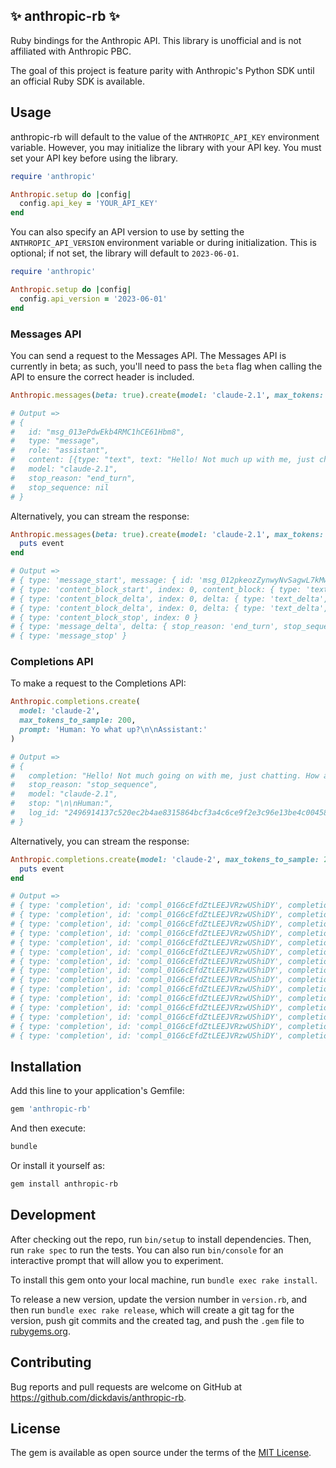 ## ✨ anthropic-rb ✨

Ruby bindings for the Anthropic API. This library is unofficial and is not affiliated with Anthropic PBC.

The goal of this project is feature parity with Anthropic's Python SDK until an official Ruby SDK is available.

## Usage

anthropic-rb will default to the value of the `ANTHROPIC_API_KEY` environment variable. However, you may initialize the library with your API key. You must set your API key before using the library.

```ruby
require 'anthropic'

Anthropic.setup do |config|
  config.api_key = 'YOUR_API_KEY'
end
```

You can also specify an API version to use by setting the `ANTHROPIC_API_VERSION` environment variable or during initialization. This is optional; if not set, the library will default to `2023-06-01`.

```ruby
require 'anthropic'

Anthropic.setup do |config|
  config.api_version = '2023-06-01'
end
```

### Messages API

You can send a request to the Messages API. The Messages API is currently in beta; as such, you'll need to pass the `beta` flag when calling the API to ensure the correct header is included.

```ruby
Anthropic.messages(beta: true).create(model: 'claude-2.1', max_tokens: 200, messages: [{role: 'user', content: 'Yo what up?'}])

# Output =>
# {
#   id: "msg_013ePdwEkb4RMC1hCE61Hbm8",
#   type: "message",
#   role: "assistant",
#   content: [{type: "text", text: "Hello! Not much up with me, just chatting. How about you?"}],
#   model: "claude-2.1",
#   stop_reason: "end_turn",
#   stop_sequence: nil
# }
```

Alternatively, you can stream the response:

```ruby
Anthropic.messages(beta: true).create(model: 'claude-2.1', max_tokens: 200, messages: [{role: 'user', content: 'Yo what up?'}], stream: true) do |event|
  puts event
end

# Output =>
# { type: 'message_start', message: { id: 'msg_012pkeozZynwyNvSagwL7kMw', type: 'message', role: 'assistant', content: [], model: 'claude-2.1', stop_reason: nil, stop_sequence: nil } }
# { type: 'content_block_start', index: 0, content_block: { type: 'text', text: '' } }
# { type: 'content_block_delta', index: 0, delta: { type: 'text_delta', text: 'Hello' } }
# { type: 'content_block_delta', index: 0, delta: { type: 'text_delta', text: '.' } }
# { type: 'content_block_stop', index: 0 }
# { type: 'message_delta', delta: { stop_reason: 'end_turn', stop_sequence: nil } }
# { type: 'message_stop' }
```

### Completions API

To make a request to the Completions API:

```ruby
Anthropic.completions.create(
  model: 'claude-2',
  max_tokens_to_sample: 200,
  prompt: 'Human: Yo what up?\n\nAssistant:'
)

# Output =>
# {
#   completion: "Hello! Not much going on with me, just chatting. How about you?",
#   stop_reason: "stop_sequence",
#   model: "claude-2.1",
#   stop: "\n\nHuman:",
#   log_id: "2496914137c520ec2b4ae8315864bcf3a4c6ce9f2e3c96e13be4c004587313ca"
# }
```

Alternatively, you can stream the response:

```ruby
Anthropic.completions.create(model: 'claude-2', max_tokens_to_sample: 200, prompt: 'Human: Yo what up?\n\nAssistant:', stream: true) do |event|
  puts event
end

# Output =>
# { type: 'completion', id: 'compl_01G6cEfdZtLEEJVRzwUShiDY', completion: ' Hello', stop_reason: nil, model: 'claude-2.1', stop: nil, log_id: 'compl_01G6cEfdZtLEEJVRzwUShiDY' }
# { type: 'completion', id: 'compl_01G6cEfdZtLEEJVRzwUShiDY', completion: '!', stop_reason: nil, model: 'claude-2.1', stop: nil, log_id: 'compl_01G6cEfdZtLEEJVRzwUShiDY' }
# { type: 'completion', id: 'compl_01G6cEfdZtLEEJVRzwUShiDY', completion: ' Not', stop_reason: nil, model: 'claude-2.1', stop: nil, log_id: 'compl_01G6cEfdZtLEEJVRzwUShiDY' }
# { type: 'completion', id: 'compl_01G6cEfdZtLEEJVRzwUShiDY', completion: ' much', stop_reason: nil, model: 'claude-2.1', stop: nil, log_id: 'compl_01G6cEfdZtLEEJVRzwUShiDY' }
# { type: 'completion', id: 'compl_01G6cEfdZtLEEJVRzwUShiDY', completion: ',', stop_reason: nil, model: 'claude-2.1', stop: nil, log_id: 'compl_01G6cEfdZtLEEJVRzwUShiDY' }
# { type: 'completion', id: 'compl_01G6cEfdZtLEEJVRzwUShiDY', completion: ' just', stop_reason: nil, model: 'claude-2.1', stop: nil, log_id: 'compl_01G6cEfdZtLEEJVRzwUShiDY' }
# { type: 'completion', id: 'compl_01G6cEfdZtLEEJVRzwUShiDY', completion: ' chatting', stop_reason: nil, model: 'claude-2.1', stop: nil, log_id: 'compl_01G6cEfdZtLEEJVRzwUShiDY' }
# { type: 'completion', id: 'compl_01G6cEfdZtLEEJVRzwUShiDY', completion: ' with', stop_reason: nil, model: 'claude-2.1', stop: nil, log_id: 'compl_01G6cEfdZtLEEJVRzwUShiDY' }
# { type: 'completion', id: 'compl_01G6cEfdZtLEEJVRzwUShiDY', completion: ' people', stop_reason: nil, model: 'claude-2.1', stop: nil, log_id: 'compl_01G6cEfdZtLEEJVRzwUShiDY' }
# { type: 'completion', id: 'compl_01G6cEfdZtLEEJVRzwUShiDY', completion: '.', stop_reason: nil, model: 'claude-2.1', stop: nil, log_id: 'compl_01G6cEfdZtLEEJVRzwUShiDY' }
# { type: 'completion', id: 'compl_01G6cEfdZtLEEJVRzwUShiDY', completion: ' How', stop_reason: nil, model: 'claude-2.1', stop: nil, log_id: 'compl_01G6cEfdZtLEEJVRzwUShiDY' }
# { type: 'completion', id: 'compl_01G6cEfdZtLEEJVRzwUShiDY', completion: ' about', stop_reason: nil, model: 'claude-2.1', stop: nil, log_id: 'compl_01G6cEfdZtLEEJVRzwUShiDY' }
# { type: 'completion', id: 'compl_01G6cEfdZtLEEJVRzwUShiDY', completion: ' you', stop_reason: nil, model: 'claude-2.1', stop: nil, log_id: 'compl_01G6cEfdZtLEEJVRzwUShiDY' }
# { type: 'completion', id: 'compl_01G6cEfdZtLEEJVRzwUShiDY', completion: '?', stop_reason: nil, model: 'claude-2.1', stop: nil, log_id: 'compl_01G6cEfdZtLEEJVRzwUShiDY' }
# { type: 'completion', id: 'compl_01G6cEfdZtLEEJVRzwUShiDY', completion: '', stop_reason: 'stop_sequence', model: 'claude-2.1', stop: "\n\nHuman:", log_id: 'compl_01G6cEfdZtLEEJVRzwUShiDY' }
```

## Installation

Add this line to your application's Gemfile:

```ruby
gem 'anthropic-rb'
```

And then execute:

```bash
bundle
```

Or install it yourself as:

```bash
gem install anthropic-rb
```

## Development

After checking out the repo, run `bin/setup` to install dependencies. Then, run `rake spec` to run the tests. You can also run `bin/console` for an interactive prompt that will allow you to experiment.

To install this gem onto your local machine, run `bundle exec rake install`.

To release a new version, update the version number in `version.rb`, and then run `bundle exec rake release`, which will create a git tag for the version, push git commits and the created tag, and push the `.gem` file to [rubygems.org](https://rubygems.org).

## Contributing

Bug reports and pull requests are welcome on GitHub at https://github.com/dickdavis/anthropic-rb.

## License

The gem is available as open source under the terms of the [MIT License](https://opensource.org/licenses/MIT).


